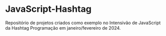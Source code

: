 # JavaScript-Hashtag
Repositório de projetos criados como exemplo no Intensivão de JavaScript da Hashtag Programação em janeiro/fevereiro de 2024.
